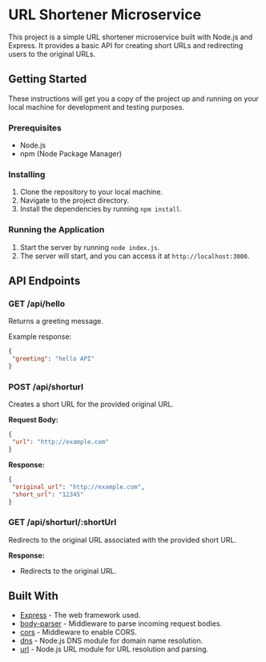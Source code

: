 # URL Shortener Microservice

This project is a simple URL shortener microservice built with Node.js and Express. It provides a basic API for creating short URLs and redirecting users to the original URLs.

## Getting Started

These instructions will get you a copy of the project up and running on your local machine for development and testing purposes.

### Prerequisites

- Node.js
- npm (Node Package Manager)

### Installing

1. Clone the repository to your local machine.
2. Navigate to the project directory.
3. Install the dependencies by running `npm install`.

### Running the Application

1. Start the server by running `node index.js`.
2. The server will start, and you can access it at `http://localhost:3000`.

## API Endpoints

### GET /api/hello

Returns a greeting message.

Example response:
```json
{
 "greeting": "hello API"
}
```

### POST /api/shorturl

Creates a short URL for the provided original URL.

**Request Body:**
```json
{
 "url": "http://example.com"
}
```

**Response:**
```json
{
 "original_url": "http://example.com",
 "short_url": "12345"
}
```

### GET /api/shorturl/:shortUrl

Redirects to the original URL associated with the provided short URL.

**Response:**
- Redirects to the original URL.

## Built With

- [Express](http://expressjs.com/) - The web framework used.
- [body-parser](https://www.npmjs.com/package/body-parser) - Middleware to parse incoming request bodies.
- [cors](https://www.npmjs.com/package/cors) - Middleware to enable CORS.
- [dns](https://nodejs.org/api/dns.html) - Node.js DNS module for domain name resolution.
- [url](https://nodejs.org/api/url.html) - Node.js URL module for URL resolution and parsing.

